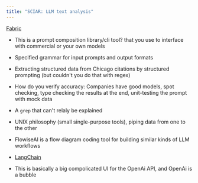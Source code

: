 ```yaml
---
title: "SCIAR: LLM text analysis"
---
```


[Fabric](https://github.com/danielmiessler/fabric)

- This is a prompt composition library/cli tool? that you use to interface with commercial or your own models
- Specified grammar for input prompts and output formats

- Extracting structured data from Chicago citations by structured prompting (but couldn't you do that with regex)
- How do you verify accuracy: Companies have good models, spot checking, type checking the results at the end, unit-testing the prompt with mock data
- A `grep` that can't relaly be explained
- UNIX philosophy (small single-purpose tools), piping data from one to the other
- FlowiseAI is a flow diagram coding tool for building similar kinds of LLM workflows
- [LangChain](https://www.langchain.com/)
- This is basically a big compolicated UI for the OpenAi API, and OpenAi is a bubble
